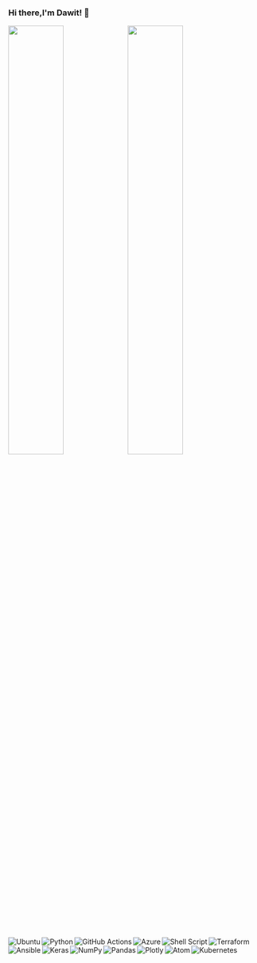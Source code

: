 ### Hi there,I'm Dawit! 👋

<img align="left"  width="47%" src="https://github-readme-stats.vercel.app/api?username=dawitanelay&show_icons=true&theme=radical" />
<img align="left"  width="47%" src="https://github-readme-stats.vercel.app/api/top-langs/?username=dawitanelay&layout=compact" />


<img align="left" alt="Ubuntu"  src="https://img.shields.io/badge/Ubuntu-E95420?style=for-the-badge&logo=ubuntu&logoColor=white" />
<img align="left" alt="Python"  src="https://img.shields.io/badge/python-3670A0?style=for-the-badge&logo=python&logoColor=ffdd54" />
<img  alt="Terraform"  src="https://img.shields.io/badge/terraform-%235835CC.svg?style=for-the-badge&logo=terraform&logoColor=white" />
<img align="left" alt="GitHub Actions"  src="https://img.shields.io/badge/github%20actions-%232671E5.svg?style=for-the-badge&logo=githubactions&logoColor=white" />
<img align="left" alt="Azure"  src="https://img.shields.io/badge/azure-%230072C6.svg?style=for-the-badge&logo=microsoftazure&logoColor=white" />
<img align="left" alt="Shell Script"  src="https://img.shields.io/badge/shell_script-%23121011.svg?style=for-the-badge&logo=gnu-bash&logoColor=white" />
<img align="left" alt="Ansible"  src="https://img.shields.io/badge/ansible-%231A1918.svg?style=for-the-badge&logo=ansible&logoColor=white" />
<img  alt="Kubernetes"  src="https://img.shields.io/badge/kubernetes-%23326ce5.svg?style=for-the-badge&logo=kubernetes&logoColor=white" />
<img align="left" alt="Keras"  src="https://img.shields.io/badge/Keras-%23D00000.svg?style=for-the-badge&logo=Keras&logoColor=white" />
<img  align="left" alt="NumPy"  src="https://img.shields.io/badge/numpy-%23013243.svg?style=for-the-badge&logo=numpy&logoColor=white" />
<img  align="left" alt="Pandas"  src="https://img.shields.io/badge/pandas-%23150458.svg?style=for-the-badge&logo=pandas&logoColor=white" />
<img  align="left" alt="Plotly"  src="https://img.shields.io/badge/Plotly-%233F4F75.svg?style=for-the-badge&logo=plotly&logoColor=white" />
<img  align="left" alt="Atom"  src="https://img.shields.io/badge/Atom-%2366595C.svg?style=for-the-badge&logo=atom&logoColor=white" />
